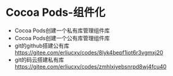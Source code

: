 # Cocoa Pods-组件化

* Cocoa Pods创建一个私有库管理组件库
* Cocoa Pods创建一个公有库管理组件库
* git的github搭建公有库   https://gitee.com/erliucxy/codes/8lyk4bepf1iot6r3vgmxj20    
* git的码云搭建私有库 https://gitee.com/erliucxy/codes/zmhlxiyebsnrpd8wj4fcu40